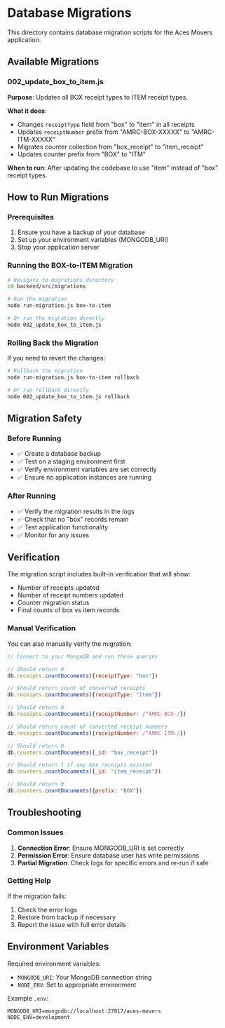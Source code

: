 # Database Migrations

This directory contains database migration scripts for the Aces Movers application.

## Available Migrations

### 002_update_box_to_item.js

**Purpose**: Updates all BOX receipt types to ITEM receipt types.

**What it does**:
- Changes `receiptType` field from "box" to "item" in all receipts
- Updates `receiptNumber` prefix from "AMRC-BOX-XXXXX" to "AMRC-ITM-XXXXX"
- Migrates counter collection from "box_receipt" to "item_receipt"
- Updates counter prefix from "BOX" to "ITM"

**When to run**: After updating the codebase to use "item" instead of "box" receipt types.

## How to Run Migrations

### Prerequisites
1. Ensure you have a backup of your database
2. Set up your environment variables (MONGODB_URI)
3. Stop your application server

### Running the BOX-to-ITEM Migration

```bash
# Navigate to migrations directory
cd backend/src/migrations

# Run the migration
node run-migration.js box-to-item

# Or run the migration directly
node 002_update_box_to_item.js
```

### Rolling Back the Migration

If you need to revert the changes:

```bash
# Rollback the migration
node run-migration.js box-to-item rollback

# Or run rollback directly
node 002_update_box_to_item.js rollback
```

## Migration Safety

### Before Running
- ✅ Create a database backup
- ✅ Test on a staging environment first
- ✅ Verify environment variables are set correctly
- ✅ Ensure no application instances are running

### After Running
- ✅ Verify the migration results in the logs
- ✅ Check that no "box" records remain
- ✅ Test application functionality
- ✅ Monitor for any issues

## Verification

The migration script includes built-in verification that will show:
- Number of receipts updated
- Number of receipt numbers updated
- Counter migration status
- Final counts of box vs item records

### Manual Verification

You can also manually verify the migration:

```javascript
// Connect to your MongoDB and run these queries

// Should return 0
db.receipts.countDocuments({receiptType: "box"})

// Should return count of converted receipts
db.receipts.countDocuments({receiptType: "item"})

// Should return 0
db.receipts.countDocuments({receiptNumber: /^AMRC-BOX-/})

// Should return count of converted receipt numbers
db.receipts.countDocuments({receiptNumber: /^AMRC-ITM-/})

// Should return 0
db.counters.countDocuments({_id: "box_receipt"})

// Should return 1 if any box receipts existed
db.counters.countDocuments({_id: "item_receipt"})

// Should return 0
db.counters.countDocuments({prefix: "BOX"})
```

## Troubleshooting

### Common Issues

1. **Connection Error**: Ensure MONGODB_URI is set correctly
2. **Permission Error**: Ensure database user has write permissions
3. **Partial Migration**: Check logs for specific errors and re-run if safe

### Getting Help

If the migration fails:
1. Check the error logs
2. Restore from backup if necessary
3. Report the issue with full error details

## Environment Variables

Required environment variables:
- `MONGODB_URI`: Your MongoDB connection string
- `NODE_ENV`: Set to appropriate environment

Example `.env`:
```
MONGODB_URI=mongodb://localhost:27017/aces-movers
NODE_ENV=development
```